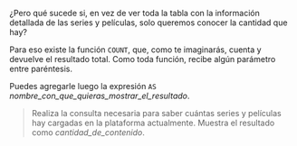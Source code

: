 ¿Pero qué sucede si, en vez de ver toda la tabla con la información detallada de las series y películas, solo queremos conocer la cantidad que hay?

Para eso existe la función `COUNT`, que, como te imaginarás, cuenta y devuelve el resultado total. Como toda función, recibe algún parámetro entre paréntesis.

Puedes agregarle luego la expresión `AS` *nombre\_con\_que\_quieras\_mostrar\_el\_resultado*.

> Realiza la consulta necesaria para saber cuántas series y películas hay cargadas en la plataforma actualmente. Muestra el resultado como _cantidad\_de\_contenido_.

<div
  class='mu-erd'
  data-entities='{
    "series_peliculas": {
      "titulo": {
        "type": "Text"
      },
      "descripcion": {
        "type": "Text"
      },
      "creador": {
        "type": "Text"
      },
      "personajes": {
        "type": "Text"
      },
      "temporadas": {
        "type": "Integer"
      },
      "estreno": {
        "type": "Integer"
      },
      "puntaje": {
        "type": "Real"
      }
    }
  }'>
</div>